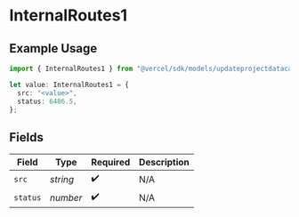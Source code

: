 # InternalRoutes1

## Example Usage

```typescript
import { InternalRoutes1 } from "@vercel/sdk/models/updateprojectdatacacheop.js";

let value: InternalRoutes1 = {
  src: "<value>",
  status: 6486.5,
};
```

## Fields

| Field              | Type               | Required           | Description        |
| ------------------ | ------------------ | ------------------ | ------------------ |
| `src`              | *string*           | :heavy_check_mark: | N/A                |
| `status`           | *number*           | :heavy_check_mark: | N/A                |